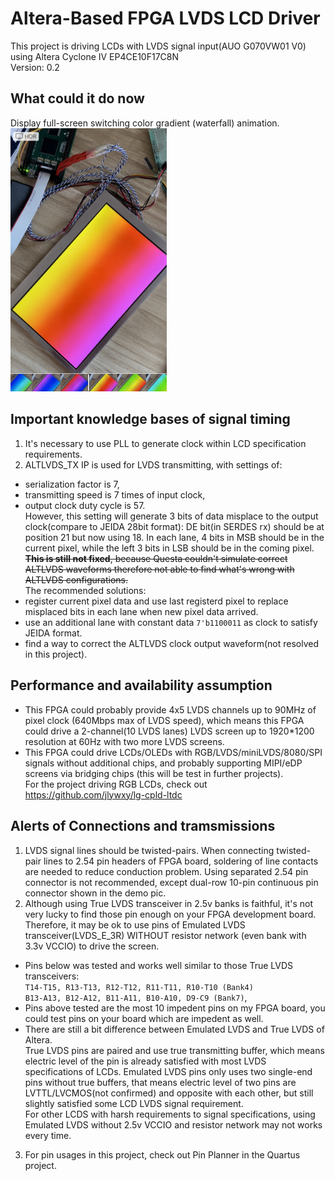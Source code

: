 # Altera-Based FPGA LVDS LCD Driver
This project is driving LCDs with LVDS signal input(AUO G070VW01 V0) using Altera Cyclone IV EP4CE10F17C8N<br>
Version: 0.2

## What could it do now
Display full-screen switching color gradient (waterfall) animation.
<img src="demo2.jpg" width=250>

## Important knowledge bases of signal timing
1. It's necessary to use PLL to generate clock within LCD specification requirements.
2. ALTLVDS_TX IP is used for LVDS transmitting, with settings of: 
* serialization factor is 7, <br>
* transmitting speed is 7 times of input clock, <br>
* output clock duty cycle is 57.<br>
However, this setting will generate 3 bits of data misplace to the output clock(compare to JEIDA 28bit format): DE bit(in SERDES rx) should be at position 21 but now using 18. In each lane, 4 bits in MSB should be in the current pixel, while the left 3 bits in LSB should be in the coming pixel.
~~<b>This is still not fixed</b>, because Questa couldn't simulate correct ALTLVDS waveforms therefore not able to find what's wrong with ALTLVDS configurations.~~<br>
The recommended solutions: 
* register current pixel data and use last registerd pixel to replace misplaced bits in each lane when new pixel data arrived.
* use an additional lane with constant data `7'b1100011` as clock to satisfy JEIDA format.
* find a way to correct the ALTLVDS clock output waveform(not resolved in this project).

## Performance and availability assumption
* This FPGA could probably provide 4x5 LVDS channels up to 90MHz of pixel clock (640Mbps max of LVDS speed), which means this FPGA could drive a 2-channel(10 LVDS lanes) LVDS screen up to 1920*1200 resolution at 60Hz with two more LVDS screens.
* This FPGA could drive LCDs/OLEDs with RGB/LVDS/miniLVDS/8080/SPI signals without additional chips, and probably supporting MIPI/eDP screens via bridging chips (this will be test in further projects). <br>
For the project driving RGB LCDs, check out https://github.com/jlywxy/lg-cpld-ltdc

## Alerts of Connections and tramsmissions
1. LVDS signal lines should be twisted-pairs. When connecting twisted-pair lines to 2.54 pin headers of FPGA board, soldering of line contacts are needed to reduce conduction problem. Using separated 2.54 pin connector is not recommended, except dual-row 10-pin continuous pin connector shown in the demo pic.
2. Although using True LVDS transceiver in 2.5v banks is faithful, it's not very lucky to find those pin enough on your FPGA development board. Therefore, it may be ok to use pins of Emulated LVDS transceiver(LVDS_E_3R) WITHOUT resistor network (even bank with 3.3v VCCIO) to drive the screen. 
* Pins below was tested and works well similar to those True LVDS transceivers:<br>
`T14-T15, R13-T13, R12-T12, R11-T11, R10-T10 (Bank4)`<br>
`B13-A13, B12-A12, B11-A11, B10-A10, D9-C9 (Bank7)`,<br>
* Pins above tested are the most 10 impedent pins on my FPGA board, you could test pins on your board which are impedent as well.<br>
* There are still a bit difference between Emulated LVDS and True LVDS of Altera.<br>
True LVDS pins are paired and use true transmitting buffer, which means electric level of the pin is already satisfied with most LVDS specifications of LCDs. Emulated LVDS pins only uses two single-end pins without true buffers, that means electric level of two pins are LVTTL/LVCMOS(not confirmed) and opposite with each other, but still slightly satisfied some LCD LVDS signal requirement.<br>
For other LCDS with harsh requirements to signal specifications, using Emulated LVDS without 2.5v VCCIO and resistor network may not works every time.
3. For pin usages in this project, check out Pin Planner in the Quartus project.